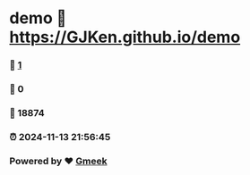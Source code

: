 # demo :link: https://GJKen.github.io/demo 
### :page_facing_up: [1](https://GJKen.github.io/demo/tag.html) 
### :speech_balloon: 0 
### :hibiscus: 18874 
### :alarm_clock: 2024-11-13 21:56:45 
### Powered by :heart: [Gmeek](https://github.com/Meekdai/Gmeek)

